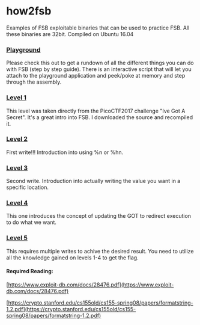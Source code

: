 # how2fsb
Examples of FSB exploitable binaries that can be used to practice FSB. All these binaries are 32bit. Compiled on Ubuntu 16.04

### [Playground](./playground)
Please check this out to get a rundown of all the different things you can do with FSB (step by step guide). There is an interactive script that will let you attach to the playground application and peek/poke at memory and step through the assembly.

### [Level 1](./level1)
This level was taken directly from the PicoCTF2017 challenge "Ive Got A Secret". It's a great intro into FSB. I downloaded the source and recompiled it.

### [Level 2](./level2)
First write!!! Introduction into using %n or %hn.

### [Level 3](./level3)
Second write. Introduction into actually writing the value you want in a specific location.

### [Level 4](./level4)
This one introduces the concept of updating the GOT to redirect execution to do what we want.

### [Level 5](./level5)
This requires multiple writes to achive the desired result. You need to utilize all the knowledge gained on levels 1-4 to get the flag.

#### Required Reading:
[https://www.exploit-db.com/docs/28476.pdf](https://www.exploit-db.com/docs/28476.pdf)

[https://crypto.stanford.edu/cs155old/cs155-spring08/papers/formatstring-1.2.pdf](https://crypto.stanford.edu/cs155old/cs155-spring08/papers/formatstring-1.2.pdf)

